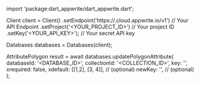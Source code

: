 import 'package:dart_appwrite/dart_appwrite.dart';

Client client = Client()
    .setEndpoint('https://<REGION>.cloud.appwrite.io/v1') // Your API Endpoint
    .setProject('<YOUR_PROJECT_ID>') // Your project ID
    .setKey('<YOUR_API_KEY>'); // Your secret API key

Databases databases = Databases(client);

AttributePolygon result = await databases.updatePolygonAttribute(
    databaseId: '<DATABASE_ID>',
    collectionId: '<COLLECTION_ID>',
    key: '',
    xrequired: false,
    xdefault: [[1,2], [3, 4]], // (optional)
    newKey: '', // (optional)
);
